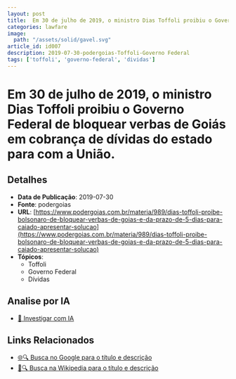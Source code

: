 ```yaml
---
layout: post
title:  Em 30 de julho de 2019, o ministro Dias Toffoli proibiu o Governo Federal de bloquear verbas de Goiás em cobrança de dívidas do estado para com a União.
categories: lawfare
image: 
  path: "/assets/solid/gavel.svg"
article_id: id007
description: 2019-07-30-podergoias-Toffoli-Governo Federal
tags: ['toffoli', 'governo-federal', 'dividas']
---
```


# Em 30 de julho de 2019, o ministro Dias Toffoli proibiu o Governo Federal de bloquear verbas de Goiás em cobrança de dívidas do estado para com a União.

## Detalhes
- **Data de Publicação**: 2019-07-30
- **Fonte**: podergoias
- **URL**: [https://www.podergoias.com.br/materia/989/dias-toffoli-proibe-bolsonaro-de-bloquear-verbas-de-goias-e-da-prazo-de-5-dias-para-caiado-apresentar-solucao](https://www.podergoias.com.br/materia/989/dias-toffoli-proibe-bolsonaro-de-bloquear-verbas-de-goias-e-da-prazo-de-5-dias-para-caiado-apresentar-solucao)
- **Tópicos**:
  - Toffoli
  - Governo Federal
  - Dívidas

## Analise por IA
- [🤖 Investigar com IA](https://www.perplexity.ai/search?q=%22not%C3%ADcia%20artigo%20Brasil%22%20Em%2030%20de%20julho%20de%202019%2C%20o%20ministro%20Dias%20Toffoli%20proibiu%20o%20Governo%20Federal%20de%20bloquear%20verbas%20de%20Goi%C3%A1s%20em%20cobran%C3%A7a%20de%20d%C3%ADvidas%20do%20estado%20para%20com%20a%20Uni%C3%A3o.%20podergoias%202019-07-30)

## Links Relacionados
- [🌐🔍 Busca no Google para o título e descrição](https://www.google.com/search?q=%22not%C3%ADcia%20artigo%20Brasil%22%20Em%2030%20de%20julho%20de%202019%2C%20o%20ministro%20Dias%20Toffoli%20proibiu%20o%20Governo%20Federal%20de%20bloquear%20verbas%20de%20Goi%C3%A1s%20em%20cobran%C3%A7a%20de%20d%C3%ADvidas%20do%20estado%20para%20com%20a%20Uni%C3%A3o.%20podergoias%202019-07-30)
- [📖🔍 Busca na Wikipedia para o título e descrição](https://pt.wikipedia.org/w/index.php?search=%22not%C3%ADcia%20artigo%20Brasil%22%20Em%2030%20de%20julho%20de%202019%2C%20o%20ministro%20Dias%20Toffoli%20proibiu%20o%20Governo%20Federal%20de%20bloquear%20verbas%20de%20Goi%C3%A1s%20em%20cobran%C3%A7a%20de%20d%C3%ADvidas%20do%20estado%20para%20com%20a%20Uni%C3%A3o.%20podergoias%202019-07-30)

